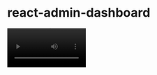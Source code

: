# react-admin-dashboard

<video src='https://github.com/SahilSagvekar/react-admin-dashboard/assets/87593640/7f765bca-5077-4e65-a3ba-e2c9ee6d2068' width=180/>
